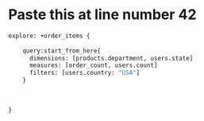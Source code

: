 # Paste this at line number 42

```cmd
explore: +order_items {
  
    query:start_from_here{
      dimensions: [products.department, users.state]
      measures: [order_count, users.count]
      filters: [users.country: "USA"]
    }
    
    
  
}
```

